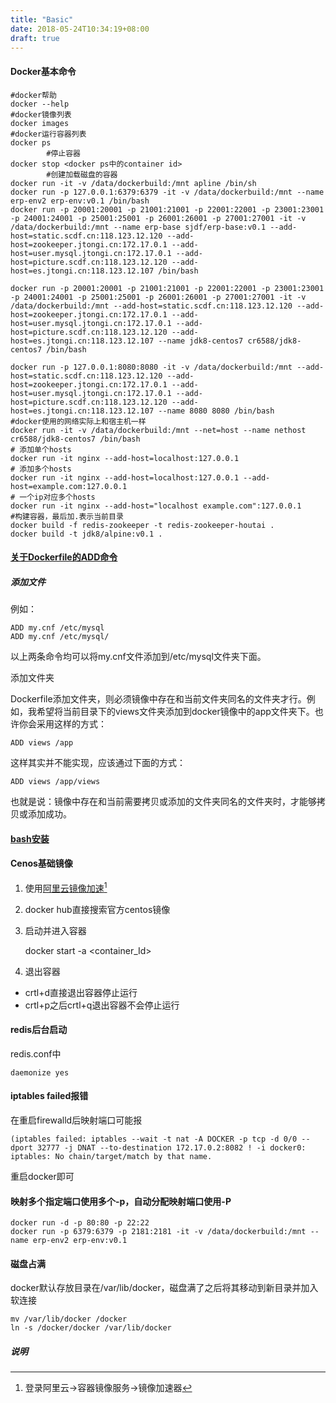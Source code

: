 ```yaml
---
title: "Basic"
date: 2018-05-24T10:34:19+08:00
draft: true
---
```


#### Docker基本命令

    #docker帮助
    docker --help
    #docker镜像列表
    docker images
    #docker运行容器列表
    docker ps
            #停止容器
    docker stop <docker ps中的container id>
            #创建加载磁盘的容器
    docker run -it -v /data/dockerbuild:/mnt apline /bin/sh
    docker run -p 127.0.0.1:6379:6379 -it -v /data/dockerbuild:/mnt --name erp-env2 erp-env:v0.1 /bin/bash
    docker run -p 20001:20001 -p 21001:21001 -p 22001:22001 -p 23001:23001 -p 24001:24001 -p 25001:25001 -p 26001:26001 -p 27001:27001 -it -v /data/dockerbuild:/mnt --name erp-base sjdf/erp-base:v0.1 --add-host=static.scdf.cn:118.123.12.120 --add-host=zookeeper.jtongi.cn:172.17.0.1 --add-host=user.mysql.jtongi.cn:172.17.0.1 --add-host=picture.scdf.cn:118.123.12.120 --add-host=es.jtongi.cn:118.123.12.107 /bin/bash 

    docker run -p 20001:20001 -p 21001:21001 -p 22001:22001 -p 23001:23001 -p 24001:24001 -p 25001:25001 -p 26001:26001 -p 27001:27001 -it -v /data/dockerbuild:/mnt --add-host=static.scdf.cn:118.123.12.120 --add-host=zookeeper.jtongi.cn:172.17.0.1 --add-host=user.mysql.jtongi.cn:172.17.0.1 --add-host=picture.scdf.cn:118.123.12.120 --add-host=es.jtongi.cn:118.123.12.107 --name jdk8-centos7 cr6588/jdk8-centos7 /bin/bash 
    
    docker run -p 127.0.0.1:8080:8080 -it -v /data/dockerbuild:/mnt --add-host=static.scdf.cn:118.123.12.120 --add-host=zookeeper.jtongi.cn:172.17.0.1 --add-host=user.mysql.jtongi.cn:172.17.0.1 --add-host=picture.scdf.cn:118.123.12.120 --add-host=es.jtongi.cn:118.123.12.107 --name 8080 8080 /bin/bash
    #docker使用的网络实际上和宿主机一样
    docker run -it -v /data/dockerbuild:/mnt --net=host --name nethost cr6588/jdk8-centos7 /bin/bash
    # 添加单个hosts
    docker run -it nginx --add-host=localhost:127.0.0.1
    # 添加多个hosts
    docker run -it nginx --add-host=localhost:127.0.0.1 --add-host=example.com:127.0.0.1 
    # 一个ip对应多个hosts
    docker run -it nginx --add-host="localhost example.com":127.0.0.1
    #构建容器，最后加.表示当前目录
    docker build -f redis-zookeeper -t redis-zookeeper-houtai .
    docker build -t jdk8/alpine:v0.1 .

#### [关于Dockerfile的ADD命令](https://blog.csdn.net/kiloveyousmile/article/details/80211351)
##### 添加文件
例如：

    ADD my.cnf /etc/mysql
    ADD my.cnf /etc/mysql/

以上两条命令均可以将my.cnf文件添加到/etc/mysql文件夹下面。

添加文件夹

Dockerfile添加文件夹，则必须镜像中存在和当前文件夹同名的文件夹才行。例如，我希望将当前目录下的views文件夹添加到docker镜像中的app文件夹下。也许你会采用这样的方式：

    ADD views /app

这样其实并不能实现，应该通过下面的方式：

    ADD views /app/views

也就是说：镜像中存在和当前需要拷贝或添加的文件夹同名的文件夹时，才能够拷贝或添加成功。

#### [bash安装](https://www.oschina.net/translate/alpine-linux-install-bash-using-apk-command)
#### Cenos基础镜像

1. 使用[阿里云镜像加速](https://cr.console.aliyun.com/?spm=5176.2020520130.aliyun_topbar.7.PSGJpE#/accelerator)[^1]

2. docker hub直接搜索官方centos镜像

3. 启动并进入容器

    docker start -a <container_Id>

4. 退出容器

* crtl+d直接退出容器停止运行
* crtl+p之后crtl+q退出容器不会停止运行

#### redis后台启动

redis.conf中

    daemonize yes

#### iptables failed报错
在重启firewalld后映射端口可能报

    (iptables failed: iptables --wait -t nat -A DOCKER -p tcp -d 0/0 --dport 32777 -j DNAT --to-destination 172.17.0.2:8082 ! -i docker0: iptables: No chain/target/match by that name.
    
重启docker即可

#### 映射多个指定端口使用多个-p，自动分配映射端口使用-P

    docker run -d -p 80:80 -p 22:22
    docker run -p 6379:6379 -p 2181:2181 -it -v /data/dockerbuild:/mnt --name erp-env2 erp-env:v0.1

#### 磁盘占满
docker默认存放目录在/var/lib/docker，磁盘满了之后将其移动到新目录并加入软连接

    mv /var/lib/docker /docker
    ln -s /docker/docker /var/lib/docker

##### 说明
[^1]: 登录阿里云->容器镜像服务->镜像加速器